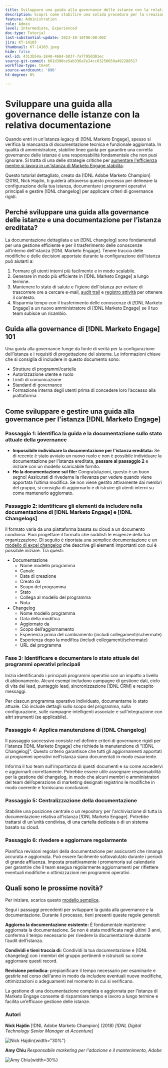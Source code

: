 ```yaml
---
title: Sviluppare una guida alla governance delle istanze con la relativa documentazione
description: Scopri come stabilire una solida procedura per la creazione e la manutenzione della documentazione e del registro modifiche per l’istanza di Marketo Engage. In questo modo non solo si risparmia tempo per la condivisione delle conoscenze del team, ma si migliora anche lo stato e l’efficienza dell’istanza.
feature: Administration
role: Admin
level: Intermediate, Experienced
doc-type: Tutorial
last-substantial-update: 2023-10-16T00:00:00Z
jira: KT-14103
thumbnail: KT-14103.jpeg
hide: false
exl-id: 4313b54a-1848-4684-b037-7a7795dd01ec
source-git-commit: 681d390ce5ab336a7e24cc63256659a492288517
workflow-type: tm+mt
source-wordcount: '896'
ht-degree: 0%

---
```


# Sviluppare una guida alla governance delle istanze con la relativa documentazione

Quando entri in un&#39;istanza legacy di [!DNL Marketo Engage], spesso si verifica la mancanza di documentazione tecnica e funzionale aggiornata. In qualità di amministratore, stabilire linee guida per garantire una corretta governance delle istanze è una responsabilità fondamentale che non puoi ignorare. Si tratta di una delle strategie critiche per [aumentare l&#39;efficienza mentre si lavora in un&#39;istanza di Marketo Engage stabilita](https://nation.marketo.com/t5/champion-program-blogs/3-tips-to-increase-your-efficiency-in-an-inherited-instance/ba-p/247582).

Questo tutorial dettagliato, creato da [!DNL Adobe Marketo Champion] (2018), Nick Hajdin, ti guiderà attraverso questo processo per delineare la configurazione della tua istanza, documentare i programmi operativi principali e gestire [!DNL changelog] per applicare criteri di governance rigidi.

## Perché sviluppare una guida alla governance delle istanze e una documentazione per l’istanza ereditata?

La documentazione dettagliata e un [!DNL changelog] sono fondamentali per una gestione efficiente e per il trasferimento delle conoscenze all&#39;interno dell&#39;istanza [!DNL Marketo Engage]. Tenere traccia delle modifiche e delle decisioni apportate durante la configurazione dell’istanza può aiutarti a:

1. Formare gli utenti interni più facilmente e in modo scalabile.
2. Generare in modo più efficiente in [!DNL Marketo Engage] a lungo termine.
3. Mantenere lo stato di salute e l&#39;igiene dell&#39;istanza per evitare di trascorrere ore a cercare e-mail, [audit trail](https://experienceleague.adobe.com/docs/marketo/using/product-docs/administration/audit-trail/audit-trail-overview.html) e [registro attività](https://experienceleague.adobe.com/docs/marketo/using/product-docs/core-marketo-concepts/smart-lists-and-static-lists/managing-people-in-smart-lists/locate-the-activity-log-for-a-person.html) per ottenere il contesto.
4. Risparmia tempo con il trasferimento delle conoscenze di [!DNL Marketo Engage] a un nuovo amministratore di [!DNL Marketo Engage] se il tuo team subisce un ricambio.

## Guida alla governance di [!DNL Marketo Engage] 101

Una guida alla governance funge da fonte di verità per la configurazione dell’istanza e i requisiti di progettazione del sistema. Le informazioni chiave che si consiglia di includere in questo documento sono:

* Strutture di programmi/cartelle
* Autorizzazione utente e ruolo
* Limiti di comunicazione
* Standard di governance
* Formazione interna degli utenti prima di concedere loro l’accesso alla piattaforma

## Come sviluppare e gestire una guida alla governance per l&#39;istanza [!DNL Marketo Engage]

### Passaggio 1: identifica la guida e la documentazione sullo stato attuale della governance

* **Impossibile individuare la documentazione per l&#39;istanza ereditata:** Se di recente è stato avviato un nuovo ruolo e non è possibile individuare la documentazione per l&#39;istanza ereditata, **passare al passaggio 2** e iniziare con un modello scaricabile fornito.
* **Ho la documentazione sul file:** Congratulazioni, questo è un buon segno! Assicurati di rivederne la rilevanza per vedere quando viene apportata l’ultima modifica. Se non viene gestito attivamente dai membri del gruppo, si consiglia di aggiornarlo e di istruire gli utenti interni su come mantenerlo aggiornato.

### Passaggio 2: identificare gli elementi da includere nella documentazione di [!DNL Marketo Engage] e [!DNL Changelogs]

Il formato varia da una piattaforma basata su cloud a un documento condiviso. Puoi progettare il formato che soddisfi le esigenze della tua organizzazione. [Di seguito è riportata una semplice documentazione e un modello di excel changelog](/help/tutorial-inherited-instance/_assets/downloads/Adobe_Marketo_Engage_Inherited_Instance_Documentation-Changlog.xlsx) che descrive gli elementi importanti con cui è possibile iniziare. Tra questi:

* Documentazione
   * Nome modello programma
   * Canale
   * Data di creazione
   * Creato da
   * Scopo del programma
   * Stato
   * Collega al modello del programma
   * Nota
* Changelog
   * Nome modello programma
   * Data della modifica
   * Aggiornato da
   * Scopo dell’aggiornamento
   * Esperienza prima del cambiamento (includi collegamenti/schermate)
   * Esperienza dopo la modifica (includi collegamenti/schermate)
   * URL del programma

### Fase 3: Identificare e documentare lo stato attuale dei programmi operativi principali

Inizia identificando i principali programmi operativi con un impatto a livello di abbonamento. Alcuni esempi includono campagne di gestione dati, ciclo di vita dei lead, punteggio lead, sincronizzazione [!DNL CRM] e recapito messaggi.

Per ciascun programma operativo individuato, documentarne lo stato attuale. Ciò include dettagli sullo scopo del programma, sulla configurazione, sulle campagne intelligenti associate e sull’integrazione con altri strumenti (se applicabile).

### Passaggio 4: Applica manutenzione di [!DNL Changelog]

Il passaggio successivo consiste nel definire criteri di governance rigidi per l&#39;istanza [!DNL Marketo Engage] che richiede la manutenzione di &quot;[!DNL Changelog]&quot;. Questo criterio garantisce che tutti gli aggiornamenti apportati ai programmi operativi nell’istanza siano documentati in modo esauriente.

Informa il tuo team sull’importanza di questi documenti e su come accedervi e aggiornarli correttamente. Potrebbe essere utile assegnare responsabilità per la gestione del changelog, in modo che alcuni membri o amministratori del team dell’operazione di marketing designati registrino le modifiche in modo coerente e forniscano conclusioni.

### Passaggio 5: Centralizzazione della documentazione

Stabilire una posizione centrale o un repository per l&#39;archiviazione di tutta la documentazione relativa all&#39;istanza [!DNL Marketo Engage]. Potrebbe trattarsi di un&#39;unità condivisa, di una cartella dedicata o di un sistema basato su cloud.

### Passaggio 6: rivedere e aggiornare regolarmente

Pianifica revisioni regolari della documentazione per assicurarti che rimanga accurata e aggiornata. Può essere facilmente sottovalutato durante i periodi di grande affluenza. Imposta proattivamente i promemoria sul calendario per garantire che il team esegua regolarmente aggiornamenti per riflettere eventuali modifiche o ottimizzazioni nei programmi operativi.

## Quali sono le prossime novità?

Per iniziare, scarica questo [modello semplice](/help/tutorial-inherited-instance/_assets/downloads/Adobe_Marketo_Engage_Inherited_Instance_Documentation-Changlog.xlsx).

Segui i passaggi precedenti per sviluppare la guida alla governance e la documentazione. Durante il processo, tieni presenti queste regole generali:

**Aggiorna la documentazione esistente:**
È fondamentale mantenere aggiornata la documentazione. Se non è stata modificata negli ultimi 3 anni, conferma il tempo necessario per rivedere la documentazione durante l’audit dell’istanza.

**Condividi e tieni traccia di:**
Condividi la tua documentazione e [!DNL changelog] con i membri del gruppo pertinenti e istruiscili su come aggiornare questi record.

**Revisione periodica:** prepianificare il tempo necessario per esaminarle e gestirle nel corso dell&#39;anno in modo da includere eventuali nuove modifiche, ottimizzazioni o adeguamenti nel momento in cui si verificano.

La gestione di una documentazione completa e aggiornata per l’istanza di Marketo Engage consente di risparmiare tempo e lavoro a lungo termine e facilita un’efficace gestione delle istanze.

### Autori

**Nick Hajdin**
[!DNL Adobe Marketo Champion] (2018)
*[!DNL Digital Technology Senior Manager at Accenture]*

![Nick Hajdin](/help/tutorial-inherited-instance/_assets/authors/Customer_Author_Nicholas_Hajdin.png){width="30%"}

**Amy Chiu**
*Responsabile marketing per l&#39;adozione e il mantenimento, Adobe*

![Amy Chiu](/help/tutorial-inherited-instance/_assets/authors/Adobe_Author_Amy_Chiu.png){width=30%}
